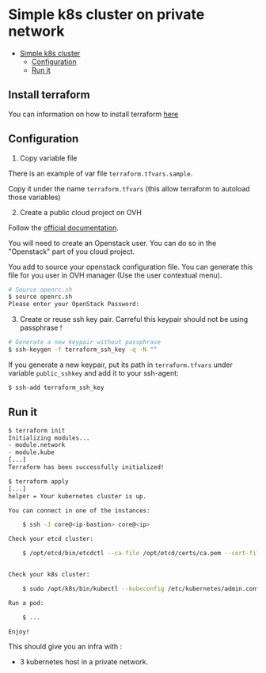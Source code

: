 # Simple k8s cluster on private network


- [Simple k8s cluster](#simple-k8s-cluster)
    - [Configuration](#configuration)
    - [Run it](#run-it)
    
## Install terraform

You can information on how to install terraform [here](https://www.terraform.io/intro/getting-started/install.html)

## Configuration
1. Copy variable file

There is an example of var file `terraform.tfvars.sample`.

Copy it under the name `terraform.tfvars` (this allow terraform to autoload those variables)

2. Create a public cloud project on OVH

Follow the [official documentation](https://docs.ovh.com/gb/en/public-cloud/getting_started_with_public_cloud_logging_in_and_creating_a_project/).

You will need to create an Openstack user. You can do so in the "Openstack" part of you cloud project. 

You add to source your openstack configuration file. You can generate this file for you user in OVH manager (Use the user contextual menu). 

```bash
# Source openrc.sh
$ source openrc.sh
Please enter your OpenStack Password: 

```

3. Create or reuse ssh key pair. Carreful this keypair should not be using passphrase !

```bash
# Generate a new keypair without passphrase
$ ssh-keygen -f terraform_ssh_key -q -N ""
```

If you generate a new keypair, put its path in `terraform.tfvars` under variable `public_sshkey` and add it to your ssh-agent:
```bash
$ ssh-add terraform_ssh_key
```

## Run it

```bash
$ terraform init
Initializing modules...
- module.network
- module.kube
[...]
Terraform has been successfully initialized!

$ terraform apply
[...]
helper = Your kubernetes cluster is up.

You can connect in one of the instances:

    $ ssh -J core@<ip-bastion> core@<ip>

Check your etcd cluster:

    $ /opt/etcd/bin/etcdctl --ca-file /opt/etcd/certs/ca.pem --cert-file /opt/etcd/certs/cert.pem --key-file /opt/etcd/certs/cert-key.pem --endpoints https://54.36.112.50:2379 member list


Check your k8s cluster:

    $ sudo /opt/k8s/bin/kubectl --kubeconfig /etc/kubernetes/admin.conf get nodes

Run a pod:

    $ ...

Enjoy!
```

This should give you an infra with :

- 3 kubernetes host in a private network.

